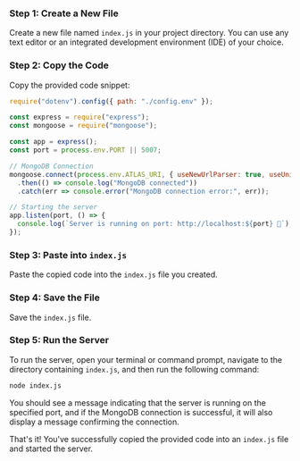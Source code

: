 ### Step 1: Create a New File
Create a new file named `index.js` in your project directory. You can use any text editor or an integrated development environment (IDE) of your choice.

### Step 2: Copy the Code
Copy the provided code snippet:

```javascript
require("dotenv").config({ path: "./config.env" });

const express = require("express");
const mongoose = require("mongoose");

const app = express();
const port = process.env.PORT || 5007;

// MongoDB Connection
mongoose.connect(process.env.ATLAS_URI, { useNewUrlParser: true, useUnifiedTopology: true })
  .then(() => console.log("MongoDB connected"))
  .catch(err => console.error("MongoDB connection error:", err));

// Starting the server
app.listen(port, () => {
  console.log(`Server is running on port: http://localhost:${port} 🚀`);
});
```

### Step 3: Paste into `index.js`
Paste the copied code into the `index.js` file you created.

### Step 4: Save the File
Save the `index.js` file.

### Step 5: Run the Server
To run the server, open your terminal or command prompt, navigate to the directory containing `index.js`, and then run the following command:

```bash
node index.js
```

You should see a message indicating that the server is running on the specified port, and if the MongoDB connection is successful, it will also display a message confirming the connection.

That's it! You've successfully copied the provided code into an `index.js` file and started the server.